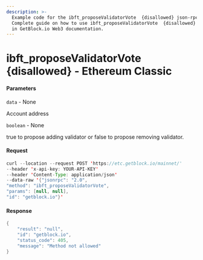 ```yaml
---
description: >-
  Example code for the ibft_proposeValidatorVote  {disallowed} json-rpc method.
  Сomplete guide on how to use ibft_proposeValidatorVote  {disallowed} json-rpc
  in GetBlock.io Web3 documentation.
---
```


# ibft\_proposeValidatorVote {disallowed} - Ethereum Classic

#### Parameters

`data` - None

Account address

`boolean` - None

true to propose adding validator or false to propose removing validator.

#### Request

```java
curl --location --request POST 'https://etc.getblock.io/mainnet/' 
--header 'x-api-key: YOUR-API-KEY' 
--header 'Content-Type: application/json' 
--data-raw '{"jsonrpc": "2.0",
"method": "ibft_proposeValidatorVote",
"params": [null, null],
"id": "getblock.io"}'
```

#### Response

```java
{
    "result": "null",
    "id": "getblock.io",
    "status_code": 405,
    "message": "Method not allowed"
}
```
